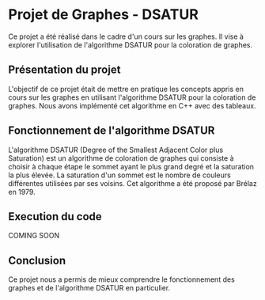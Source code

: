 # Projet de Graphes - DSATUR

Ce projet a été réalisé dans le cadre d'un cours sur les graphes. Il vise à explorer l'utilisation de l'algorithme DSATUR pour la coloration de graphes.

## Présentation du projet

L'objectif de ce projet était de mettre en pratique les concepts appris en cours sur les graphes en utilisant l'algorithme DSATUR pour la coloration de graphes. Nous avons implémenté cet algorithme en C++ avec des tableaux.

## Fonctionnement de l'algorithme DSATUR
L'algorithme DSATUR (Degree of the Smallest Adjacent Color plus Saturation) est un algorithme de coloration de graphes qui consiste à choisir à chaque étape le sommet ayant le plus grand degré et la saturation la plus élevée. La saturation d'un sommet est le nombre de couleurs différentes utilisées par ses voisins. Cet algorithme a été proposé par Brélaz en 1979.

<h2>Execution du code</h2>

COMING SOON

## Conclusion
Ce projet nous a permis de mieux comprendre le fonctionnement des graphes et de l'algorithme DSATUR en particulier. 
